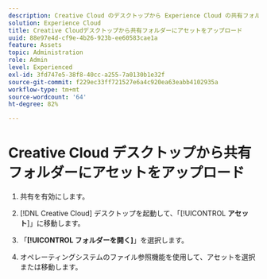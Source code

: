 ```yaml
---
description: Creative Cloud のデスクトップから Experience Cloud の共有フォルダーにアセットをアップロードする方法について説明します。
solution: Experience Cloud
title: Creative Cloudデスクトップから共有フォルダーにアセットをアップロード
uuid: 88e97e4d-cf9e-4b26-923b-ee60583cae1a
feature: Assets
topic: Administration
role: Admin
level: Experienced
exl-id: 3fd747e5-38f8-40cc-a255-7a0130b1e32f
source-git-commit: f229ec33ff721527e6a4c920ea63eabb4102935a
workflow-type: tm+mt
source-wordcount: '64'
ht-degree: 82%

---
```


# Creative Cloud デスクトップから共有フォルダーにアセットをアップロード

1. 共有を有効にします。

1. [!DNL Creative Cloud] デスクトップを起動して、「[!UICONTROL **アセット**]」に移動します。

1. 「**[!UICONTROL フォルダーを開く]**」を選択します。

1. オペレーティングシステムのファイル参照機能を使用して、アセットを選択または移動します。
